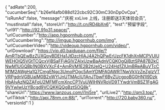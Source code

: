 {
"adRate":200,
"cucumberSeq":"b26ef4afb088d122cbc92C30mC30nDpOvCpa",
"isRunAd":false,
"message":"庆祝 xxLive 上线，注册即送3天体验会员",
"mustInstall":false,
"storeUrl":"http://t.cn/RD4bXn6",
"test":"预留字段",
"url91":"http://92.91p31.space/",
"urlCucumber":"http://app.hgpornhub.com/",
"urlCucumberImg":"http://imgup.hgpornhub.com/img",
"urlCucumberVideo":"http://videoup.hgpornhub.com/video/",
"urlDownload":"https://vip.d0.baidupan.com/file/?AmRTbQEwBzZUXQoyBDEHa1JtDzcHIAJ4A2hQPwErUzcFK1dhXnMCPVUlUWEHOlQ5VGtTCQcxVjBSaFFjAGlVZAIxUzwBaAdnVCQKOgQjBztSPA87B2kCNwM1UGQBb1N0BXVXcF4+AmRVM1E2B2tUelQ+U24Hd1ZlUmBReABuVTcCM1M2AWgHa1Q7CmgENgc3UmoPOgc5AmYDMFA0AWRTNwVkVzZeZgIzVTVRPgdnVGBUalM0B2xWYlJnUTMAclU1AnJTbwF6ByZUcgooBG0HN1I9DzkHbAIyAzNQZAFqU2MFMFcmXncCP1VuUWIHNVRoVD9TYwdrVmBSZ1FgAG9VYwIwUzYBcgd9VCQKKQQgBztSOQ8k",
"shareUrl":"https://www.lanzous.com/i1ni5re",
"urlLive2":"http://qm3.top/",
"urlTiktok":"http://api.78nm.cn:88/",
"urlTorrent":"http://720.baby360.ru/",
"versionId":1
}
